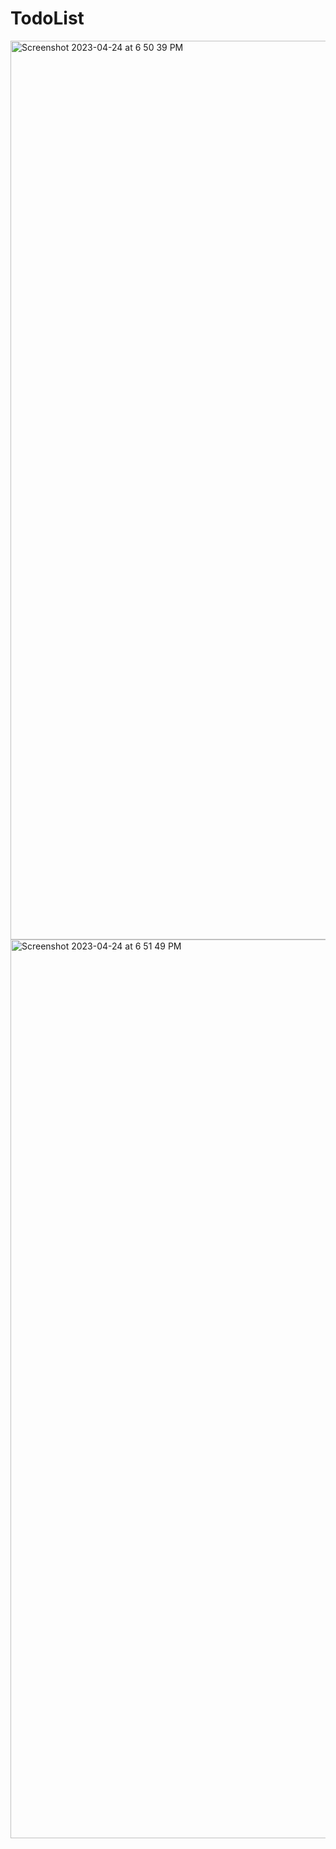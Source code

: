 # TodoList
<img width="1438" alt="Screenshot 2023-04-24 at 6 50 39 PM" src="https://user-images.githubusercontent.com/52137719/234133144-d26696fb-15f0-41e3-a095-59f93d8125e3.png">
<img width="1438" alt="Screenshot 2023-04-24 at 6 51 49 PM" src="https://user-images.githubusercontent.com/52137719/234133146-c080c3c3-7803-40df-8fdb-3b6655e4759c.png">
